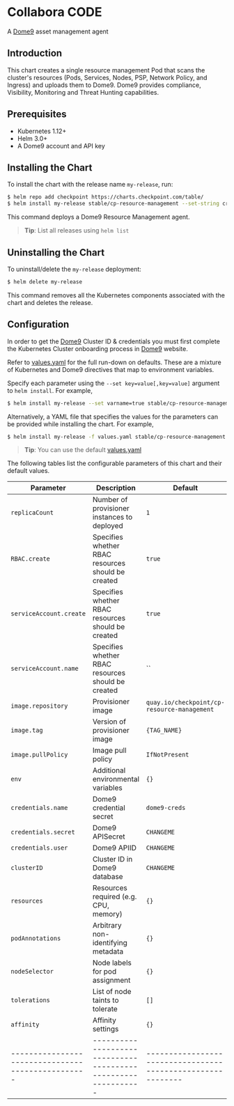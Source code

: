 # Collabora CODE

A [Dome9](https://secure.dome9.com/) asset management agent

## Introduction

This chart creates a single resource management Pod that scans the cluster's resources (Pods, Services, Nodes, PSP, Network Policy, and Ingress) and uploads them to Dome9.
Dome9 provides compliance, Visibility, Monitoring and Threat Hunting capabilities.

## Prerequisites

- Kubernetes 1.12+
- Helm 3.0+
- A Dome9 account and API key

## Installing the Chart

To install the chart with the release name `my-release`, run:

```bash
$ helm repo add checkpoint https://charts.checkpoint.com/table/
$ helm install my-release stable/cp-resource-management --set-string credentials.user=[Dome9 API Key] --set-string credentials.secret=[Dome9 API Secret] --set-string clusterID=[Dome9 Cluster ID]
```

This command deploys a Dome9 Resource Management agent.

> **Tip**: List all releases using `helm list`

## Uninstalling the Chart

To uninstall/delete the `my-release` deployment:

```bash
$ helm delete my-release
```

This command removes all the Kubernetes components associated with the chart and deletes the release.

## Configuration

In order to get the [Dome9](https://secure.dome9.com/) Cluster ID & credentials you must first complete the Kubernetes Cluster onboarding process in [Dome9](https://secure.dome9.com/) website.

Refer to [values.yaml](values.yaml) for the full run-down on defaults. These are a mixture of Kubernetes and Dome9 directives that map to environment variables.

Specify each parameter using the `--set key=value[,key=value]` argument to `helm install`. For example,

```bash
$ helm install my-release --set varname=true stable/cp-resource-management
```

Alternatively, a YAML file that specifies the values for the parameters can be provided while installing the chart. For example,

```bash
$ helm install my-release -f values.yaml stable/cp-resource-management
```

> **Tip**: You can use the default [values.yaml](values.yaml)

The following tables list the configurable parameters of this chart and their default values.

| Parameter                                         | Description                                                   | Default                                                     |
| ------------------------------------------------- | ------------------------------------------------------------- | ----------------------------------------------------------- |
| `replicaCount`                                    | Number of provisioner instances to deployed                   | `1`                                                         |
| `RBAC.create`                                     | Specifies whether RBAC resources should be created            | `true`                                                      |
| `serviceAccount.create`                           | Specifies whether RBAC resources should be created            | `true`                                                      |
| `serviceAccount.name`                             | Specifies whether RBAC resources should be created            | ``                                                          |
| `image.repository`                                | Provisioner image                                             | `quay.io/checkpoint/cp-resource-management`                 |
| `image.tag`                                       | Version of provisioner image                                  | `{TAG_NAME}`                                                |
| `image.pullPolicy`                                | Image pull policy                                             | `IfNotPresent`                                              |
| `env`                                             | Additional environmental variables                            | `{}`                                                        |
| `credentials.name`                                | Dome9 credential secret                                       | `dome9-creds`                                               |
| `credentials.secret`                              | Dome9 APISecret                                               | `CHANGEME`                                                  |
| `credentials.user`                                | Dome9 APIID                                                   | `CHANGEME`                                                  |
| `clusterID`                                       | Cluster ID in Dome9 database                                  | `CHANGEME`                                                  |
| `resources`                                       | Resources required (e.g. CPU, memory)                         | `{}`                                                        |
| `podAnnotations`                                  | Arbitrary non-identifying metadata                            | `{}`                                                        |
| `nodeSelector`                                    | Node labels for pod assignment                                | `{}`                                                        |
| `tolerations`                                     | List of node taints to tolerate                               | `[]`                                                        |
| `affinity`                                        | Affinity settings                                             | `{}`                                                        |
| ------------------------------------------------- | ------------------------------------------------------------- | ----------------------------------------------------------- |